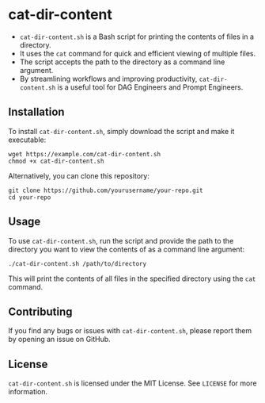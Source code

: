 # cat-dir-content

- `cat-dir-content.sh` is a Bash script for printing the contents of files in a directory.
- It uses the `cat` command for quick and efficient viewing of multiple files.
- The script accepts the path to the directory as a command line argument.
- By streamlining workflows and improving productivity, `cat-dir-content.sh` is a useful tool for DAG Engineers and Prompt Engineers.

## Installation

To install `cat-dir-content.sh`, simply download the script and make it executable:

```
wget https://example.com/cat-dir-content.sh
chmod +x cat-dir-content.sh
```

Alternatively, you can clone this repository:

```
git clone https://github.com/yourusername/your-repo.git
cd your-repo
```

## Usage

To use `cat-dir-content.sh`, run the script and provide the path to the directory you want to view the contents of as a command line argument:

```
./cat-dir-content.sh /path/to/directory
```

This will print the contents of all files in the specified directory using the `cat` command.

## Contributing

If you find any bugs or issues with `cat-dir-content.sh`, please report them by opening an issue on GitHub.

## License

`cat-dir-content.sh` is licensed under the MIT License. See `LICENSE` for more information.
